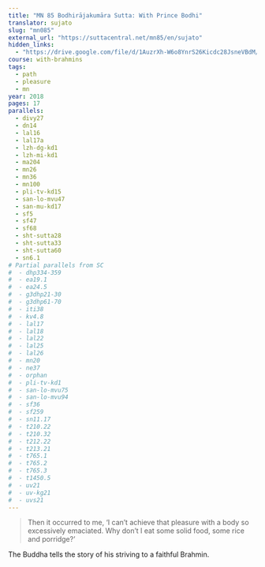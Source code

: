 ```yaml
---
title: "MN 85 Bodhirājakumāra Sutta: With Prince Bodhi"
translator: sujato
slug: "mn085"
external_url: "https://suttacentral.net/mn85/en/sujato"
hidden_links:
  - "https://drive.google.com/file/d/1AuzrXh-W6o8YnrS26Kicdc28JsneVBdM/view?usp=drivesdk"
course: with-brahmins
tags:
  - path
  - pleasure
  - mn
year: 2018
pages: 17
parallels:
  - divy27
  - dn14
  - lal16
  - lal17a
  - lzh-dg-kd1
  - lzh-mi-kd1
  - ma204
  - mn26
  - mn36
  - mn100
  - pli-tv-kd15
  - san-lo-mvu47
  - san-mu-kd17
  - sf5
  - sf47
  - sf68
  - sht-sutta28
  - sht-sutta33
  - sht-sutta60
  - sn6.1
# Partial parallels from SC
#  - dhp334-359
#  - ea19.1
#  - ea24.5
#  - g3dhp21-30
#  - g3dhp61-70
#  - iti38
#  - kv4.8
#  - lal17
#  - lal18
#  - lal22
#  - lal25
#  - lal26
#  - mn20
#  - ne37
#  - orphan
#  - pli-tv-kd1
#  - san-lo-mvu75
#  - san-lo-mvu94
#  - sf36
#  - sf259
#  - sn11.17
#  - t210.22
#  - t210.32
#  - t212.22
#  - t213.21
#  - t765.1
#  - t765.2
#  - t765.3
#  - t1450.5
#  - uv21
#  - uv-kg21
#  - uvs21
---
```


> Then it occurred to me, ‘I can’t achieve that pleasure with a body so excessively emaciated. Why don’t I eat some solid food, some rice and porridge?’

The Buddha tells the story of his striving to a faithful Brahmin.
